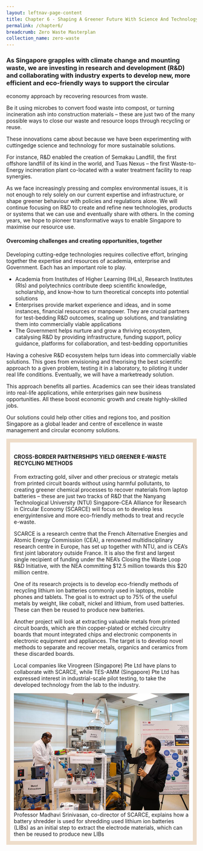 ```yaml
---
layout: leftnav-page-content
title: Chapter 6 - Shaping A Greener Future With Science And Technology
permalink: /chapter6/
breadcrumb: Zero Waste Masterplan 
collection_name: zero-waste
---
```


### As Singapore grapples with climate change and mounting waste, we are investing in research and development (R&D) and collaborating with industry experts to develop new, more efficient and eco-friendly ways to support the circular
economy approach by recovering resources from waste. 

Be it using microbes to convert food waste
into compost, or turning incineration ash
into construction materials – these are just
two of the many possible ways to close our
waste and resource loops through recycling
or reuse.

These innovations came about because
we have been experimenting with cuttingedge
science and technology for more
sustainable solutions.

For instance, R&D enabled the creation of
Semakau Landfill, the first offshore landfill
of its kind in the world, and Tuas Nexus –
the first Waste-to-Energy incineration plant
co-located with a water treatment facility to
reap synergies.

As we face increasingly pressing and complex
environmental issues, it is not enough to
rely solely on our current expertise and
infrastructure, or shape greener behaviour
with policies and regulations alone.
We will continue focusing on R&D to create
and refine new technologies, products or
systems that we can use and eventually share
with others. In the coming years, we hope
to pioneer transformative ways to enable
Singapore to maximise our resource use.

#### Overcoming challenges and creating opportunities, together

Developing cutting-edge technologies
requires collective effort, bringing together
the expertise and resources of academia,
enterprise and Government. Each has an
important role to play.

* Academia from Institutes of Higher Learning (IHLs), Research Institutes (RIs) and polytechnics contribute deep scientific
knowledge, scholarship, and know-how to turn theoretical concepts into potential solutions
* Enterprises provide market experience and ideas, and in some instances, financial resources or manpower. They are crucial
partners for test-bedding R&D outcomes, scaling up solutions, and translating them into commercially viable applications
* The Government helps nurture and grow a thriving ecosystem, catalysing R&D by providing infrastructure, funding support,
policy guidance, platforms for collaboration, and test-bedding opportunities

Having a cohesive R&D ecosystem helps turn
ideas into commercially viable solutions. This
goes from envisioning and theorising the best
scientific approach to a given problem, testing
it in a laboratory, to piloting it under real life
conditions. Eventually, we will have a marketready
solution.

This approach benefits all parties. Academics
can see their ideas translated into real-life
applications, while enterprises gain new
business opportunities. All these boost
economic growth and create highly-skilled
jobs.

Our solutions could help other cities and
regions too, and position Singapore as a
global leader and centre of excellence in
waste management and circular economy
solutions.


<div style="padding: 10px; border:10px solid #eeddca">

<h4>CROSS-BORDER PARTNERSHIPS YIELD GREENER E-WASTE RECYCLING METHODS</h4>

<p>From extracting gold, silver and other precious
or strategic metals from printed circuit boards
without using harmful pollutants, to creating
greener chemical processes to recover
materials from laptop batteries – these are
just two tracks of R&D that the Nanyang
Technological University (NTU) Singapore-CEA
Alliance for Research in Circular Economy
(SCARCE) will focus on to develop less energyintensive
and more eco-friendly methods to
treat and recycle e-waste.</p>

<p>SCARCE is a research centre that the
French Alternative Energies and Atomic
Energy Commission (CEA), a renowned
multidisciplinary research centre in Europe,
has set up together with NTU, and is CEA’s
first joint laboratory outside France. It is also
the first and largest single recipient of funding
under the NEA’s Closing the Waste Loop R&D
Initiative, with the NEA committing $12.5
million towards this $20 million centre.</p>

<p>One of its research projects is to develop
eco-friendly methods of recycling lithium ion
batteries commonly used in laptops, mobile
phones and tablets. The goal is to extract up to
75% of the useful metals by weight, like cobalt,
nickel and lithium, from used batteries. These
can then be reused to produce new batteries.</p>

<p>Another project will look at extracting valuable
metals from printed circuit boards, which are
thin copper-plated or etched circuitry boards
that mount integrated chips and electronic
components in electronic equipment and
appliances. The target is to develop novel
methods to separate and recover metals,
organics and ceramics from these discarded
boards.</p>

<p>Local companies like Virogreen (Singapore) Pte
Ltd have plans to collaborate with SCARCE,
while TES-AMM (Singapore) Pte Ltd has
expressed interest in industrial-scale pilot
testing, to take the developed technology from
the lab to the industry.</p>

<img src="/images/ch6-scarce.jpg" alt="Professor Madhavi Srinivasan, co-director of SCARCE">
<caption>Professor Madhavi Srinivasan, co-director of SCARCE, explains how a battery shredder is used for shredding used lithium ion batteries (LIBs) as an initial step to extract the electrode
materials, which can then be reused to produce new LIBs</caption>

</div>
